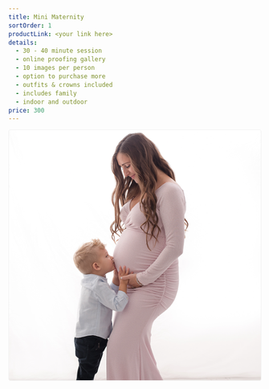 ```yaml
---
title: Mini Maternity
sortOrder: 1
productLink: <your link here>
details:
  - 30 - 40 minute session
  - online proofing gallery
  - 10 images per person
  - option to purchase more
  - outfits & crowns included
  - includes family
  - indoor and outdoor
price: 300
---
```


![Mini Maternity.](../../assets/miniMaternity.png)

